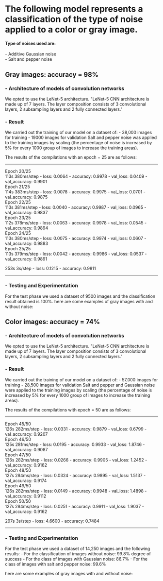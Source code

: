 <h1> The following model represents a classification of the type of noise applied to a color or gray image. </h1>
<h4> Type of noises used are: </h4> 
- Additive Gaussian noise <br> 
- Salt and pepper noise <br>

<h2> Gray images: accuracy = 98% </h2>
<h3> - Architecture of models of convolution networks </h3>
We opted to use the LeNet-5 architecture.
"LeNet-5 CNN architecture is made up of 7 layers. The layer composition consists of 3 convolutional layers, 2 subsampling layers and 2 fully connected layers."

<h3> - Result </h3>
We carried out the training of our model on a dataset of:
- 38,000 images for training
- 19000 images for validation
Salt and pepper noise was applied to the training images by scaling (the percentage of noise is increased by 5% for every 1000 group of images to increase the training areas).

The results of the compilations with an epoch = 25 are as follows:

*******************************************************************************************

Epoch 20/25 <br>
113s 380ms/step - loss: 0.0064 - accuracy: 0.9978 - val_loss: 0.0409 - val_accuracy: 0.9901 <br>
Epoch 21/25 <br>
114s 383ms/step - loss: 0.0078 - accuracy: 0.9975 - val_loss: 0.0701 - val_accuracy: 0.9875 <br>
Epoch 22/25 <br>
113s 381ms/step - loss: 0.0040 - accuracy: 0.9987 - val_loss: 0.0965 - val_accuracy: 0.9837 <br>
Epoch 23/25 <br>
112s 378ms/step - loss: 0.0063 - accuracy: 0.9978 - val_loss: 0.0545 - val_accuracy: 0.9894 <br>
Epoch 24/25 <br>
113s 380ms/step - loss: 0.0075 - accuracy: 0.9974 - val_loss: 0.0607 - val_accuracy: 0.9883 <br>
Epoch 25/25 <br>
113s 379ms/step - loss: 0.0042 - accuracy: 0.9986 - val_loss: 0.0537 - val_accuracy: 0.9891 <br>

253s 3s/step - loss: 0.1215 - accuracy: 0.9811 

********************************************************************************************
<h3> - Testing and Experimentation </h3>
For the test phase we used a dataset of 9500 images and the classification result obtained is 100%.
here are some examples of gray images with and without noise:

<h2> Color images: accuracy = 74% </h2>
<h3> - Architecture of models of convolution networks </h3>
We opted to use the LeNet-5 architecture.
"LeNet-5 CNN architecture is made up of 7 layers. The layer composition consists of 3 convolutional layers, 2 subsampling layers and 2 fully connected layers."

<h3> - Result </h3>
We carried out the training of our model on a dataset of:
- 57,000 images for training
- 28,500 images for validation
Salt and pepper and Gaussian noise were applied to the training images by scaling (the percentage of noise is increased by 5% for every 1000 group of images to increase the training areas).

The results of the compilations with epoch = 50 are as follows:

********************************************************************************************

Epoch 45/50 <br>
126s 282ms/step - loss: 0.0331 - accuracy: 0.9879 - val_loss: 0.6799 - val_accuracy: 0.9207 <br>
Epoch 46/50 <br>
125s 281ms/step - loss: 0.0195 - accuracy: 0.9933 - val_loss: 1.8746 - val_accuracy: 0.9087 <br>
Epoch 47/50 <br>
126s 282ms/step - loss: 0.0266 - accuracy: 0.9905 - val_loss: 1.2452 - val_accuracy: 0.9162 <br>
Epoch 48/50 <br>
127s 284ms/step - loss: 0.0324 - accuracy: 0.9895 - val_loss: 1.5137 - val_accuracy: 0.9174 <br>
Epoch 49/50 <br>
126s 282ms/step - loss: 0.0149 - accuracy: 0.9948 - val_loss: 1.4898 - val_accuracy: 0.9112 <br>
Epoch 50/50 <br>
127s 284ms/step - loss: 0.0251 - accuracy: 0.9911 - val_loss: 1.9037 - val_accuracy: 0.9162 <br>

297s 3s/step - loss: 4.6600 - accuracy: 0.7484

********************************************************************************************

<h3> - Testing and Experimentation </h3>
For the test phase we used a dataset of 14,250 images and the following results:
- For the classification of images without noise: 99.8% degree of success
- For the class of images with Gaussian noise: 86.7%
- For the class of images with salt and pepper noise: 99.6%

here are some examples of gray images with and without noise:
